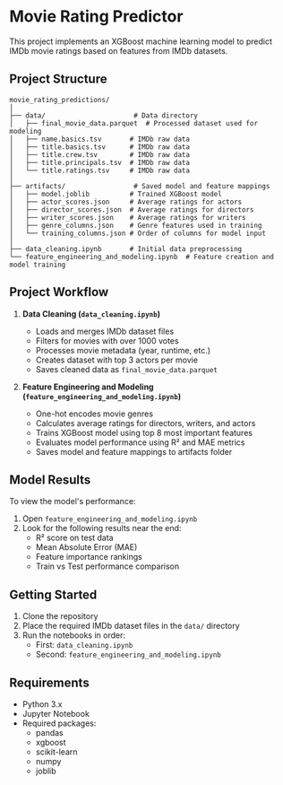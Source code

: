 # Movie Rating Predictor

This project implements an XGBoost machine learning model to predict IMDb movie ratings based on features from IMDb datasets.

## Project Structure

```
movie_rating_predictions/
│
├── data/                      # Data directory
│   ├── final_movie_data.parquet  # Processed dataset used for modeling
│   ├── name.basics.tsv       # IMDb raw data
│   ├── title.basics.tsv      # IMDb raw data
│   ├── title.crew.tsv        # IMDb raw data
│   ├── title.principals.tsv  # IMDb raw data
│   └── title.ratings.tsv     # IMDb raw data
│
├── artifacts/                 # Saved model and feature mappings
│   ├── model.joblib          # Trained XGBoost model
│   ├── actor_scores.json     # Average ratings for actors
│   ├── director_scores.json  # Average ratings for directors
│   ├── writer_scores.json    # Average ratings for writers
│   ├── genre_columns.json    # Genre features used in training
│   └── training_columns.json # Order of columns for model input
│
├── data_cleaning.ipynb       # Initial data preprocessing
└── feature_engineering_and_modeling.ipynb  # Feature creation and model training
```

## Project Workflow

1. **Data Cleaning (`data_cleaning.ipynb`)**
   - Loads and merges IMDb dataset files
   - Filters for movies with over 1000 votes
   - Processes movie metadata (year, runtime, etc.)
   - Creates dataset with top 3 actors per movie
   - Saves cleaned data as `final_movie_data.parquet`

2. **Feature Engineering and Modeling (`feature_engineering_and_modeling.ipynb`)**
   - One-hot encodes movie genres
   - Calculates average ratings for directors, writers, and actors
   - Trains XGBoost model using top 8 most important features
   - Evaluates model performance using R² and MAE metrics
   - Saves model and feature mappings to artifacts folder

## Model Results

To view the model's performance:
1. Open `feature_engineering_and_modeling.ipynb`
2. Look for the following results near the end:
   - R² score on test data
   - Mean Absolute Error (MAE)
   - Feature importance rankings
   - Train vs Test performance comparison

## Getting Started

1. Clone the repository
2. Place the required IMDb dataset files in the `data/` directory
3. Run the notebooks in order:
   - First: `data_cleaning.ipynb`
   - Second: `feature_engineering_and_modeling.ipynb`

## Requirements

- Python 3.x
- Jupyter Notebook
- Required packages:
  - pandas
  - xgboost
  - scikit-learn
  - numpy
  - joblib